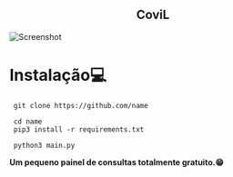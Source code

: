 <h2 align="center">CoviL</h2>
<p align="center">
</p>

![Screenshot](https://cdn.discordapp.com/attachments/1062398209332363305/1062459021128388688/WhatsApp_Image_2023-01-10_at_16.52.00.jpeg)
# Instalação💻
```
 git clone https://github.com/name
 
 cd name
 pip3 install -r requirements.txt
 
 python3 main.py
```
**Um pequeno painel de consultas totalmente gratuito.😁**

